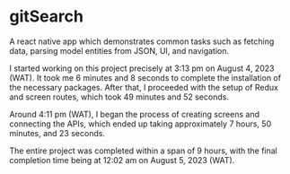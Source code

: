 # gitSearch
A react native app which demonstrates common tasks such as fetching data, parsing model entities from JSON, UI, and navigation.

I started working on this project precisely at 3:13 pm on August 4, 2023 (WAT). It took me 6 minutes and 8 seconds to complete the installation of the necessary packages. After that, I proceeded with the setup of Redux and screen routes, which took 49 minutes and 52 seconds.

Around 4:11 pm (WAT), I began the process of creating screens and connecting the APIs, which ended up taking approximately 7 hours, 50 minutes, and 23 seconds.

The entire project was completed within a span of 9 hours, with the final completion time being at 12:02 am on August 5, 2023 (WAT).
